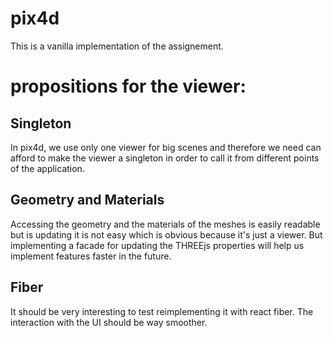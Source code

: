 # pix4d

This is a vanilla implementation of the assignement. 

# propositions for the viewer:

## Singleton
In pix4d, we use only one viewer for big scenes and therefore we need can afford to make the viewer a singleton in order to call it from different points of the application.

## Geometry and Materials
Accessing the geometry and the materials of the meshes is easily readable but is updating it is not easy which is obvious because it's just a viewer. But implementing a facade for updating the THREEjs properties will help us implement features faster in the future.

## Fiber
It should be very interesting to test reimplementing it with react fiber. The interaction with the UI should be way smoother. 

